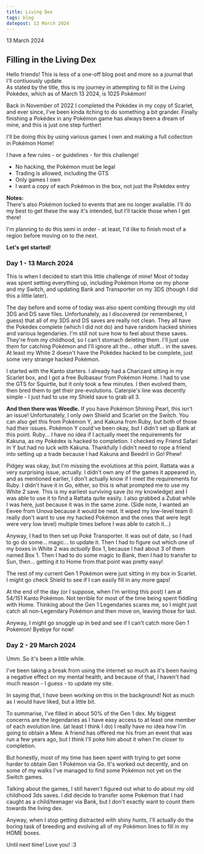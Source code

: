 ```yaml
---
title: Living Dex
tags: blog
datepost: 13 March 2024
---
```

13 March 2024

## Filling in the Living Dex

Hello friends! This is less of a one-off blog post and more so a journal that I'll contiuously update.
<br>As stated by the title, this is my journey in attempting to fill in the Living Pokédex, which as of March 13 2024, is 1025 Pokémon!

Back in November of 2022 I completed the Pokédex in my copy of Scarlet, and ever since, I've been kinda itching to do something a bit grander. Finally finishing a Pokédex in any Pokémon game has always been a dream of mine, and this is just one step further!

I'll be doing this by using various games I own and making a full collection in Pokémon Home!

I have a few rules - or guidelines - for this challenge!

- No hacking, the Pokémon must be legal
- Trading is allowed, including the GTS
- Only games I own
- I want a copy of each Pokémon in the box, not just the Pokédex entry

**Notes:**<br>
There's also Pokémon locked to events that are no longer available. I'll do my best to get these the way it's intended, but I'll tackle those when I get there!

I'm planning to do this semi in order - at least, I'd like to finish most of a region before moving on to the next.

**Let's get started!**

### Day 1 - 13 March 2024
This is when I decided to start this little challenge of mine! Most of today was spent setting everything up, including Pokémon Home on my phone and my Switch, and updating Bank and Transporter on my 3DS (though I did this a little later).

The day before and some of today was also spent combing through my old 3DS and DS save files. Unfortunately, as I discovered (or remembered, I guess) that all of my 3DS and DS saves are really not clean. They all have the Pokédex complete (which I did not do) and have random hacked shinies and various legendaries. I'm still not sure how to feel about these saves. They're from my childhood, so I can't stomach deleting them. I'll just use them for catching Pokémon and I'll ignore all the... other stuff... in the saves. At least my White 2 doesn't have the Pokédex hacked to be complete, just some very strange hacked Pokémon.

I started with the Kanto starters. I already had a Charizard sitting in my Scarlet box, and I got a free Bulbasaur from Pokémon Home. I had to use the GTS for Squirtle, but it only took a few minutes. I then evolved them, then bred them to get their pre-evolutions. Caterpie's line was decently simple - I just had to use my Shield save to grab all 3.

**And then there was Weedle.** If you have Pokémon Shining Pearl, this isn't an issue! Unfortunately, I only own Shield and Scarlet on the Switch. You can also get this from Pokémon Y, and Kakuna from Ruby, but both of those had their issues. Pokémon Y could've been okay, but I didn't set up Bank at this point. Ruby... I have no idea if I actually meet the requirements for Kakuna, as my Pokédex is hacked to completion. I checked my Friend Safari in Y but had no luck with Kakuna. Thankfully I didn't need to rope a friend into setting up a trade because I had Kakuna and Beedril in Go! Phew!

Pidgey was okay, but I'm missing the evolutions at this point. Rattata was a very surprising issue, actually. I didn't own any of the games it appeared in, and as mentioned earlier, I don't actually know if I meet the requirements for Ruby. I didn't have it in Go, either, so this is what prompted me to use my White 2 save. This is my earliest surviving save (to my knowledge) and I was able to use it to find a Rattata quite easily. I also grabbed a Zubat while I was here, just because it was in the same zone. (Side note, I wanted an Eevee from Unova because it would be neat. It wiped my low-level team (I really don't want to use my hacked Pokémon and the ones that were legit were very low level) multiple times before I was able to catch it...)

Anyway, I had to then set up Poké Transporter. It was out of date, so I had to go do some... magic... to update it. Then I had to figure out which one of my boxes in White 2 was *actually* Box 1, because I had about 3 of them named Box 1. Then I had to do some magic to Bank, then I had to transfer to Sun, then... getting it to Home from that point was pretty easy!

The rest of my current Gen 1 Pokémon were just sitting in my box in Scarlet. I might go check Shield to see if I can easily fill in any more gaps!

At the end of the day (or I suppose, when I'm writing this post) I am at 54/151 Kanto Pokémon. Not terrible for most of the time being spent fiddling with Home. Thinking about the Gen 1 Legendaries scares me, so I might just catch all non-Legendary Pokémon and then move on, leaving those for last.

Anyway, I might go snuggle up in bed and see if I can't catch more Gen 1 Pokémon! Byebye for now!

### Day 2 - 29 March 2024
Umm. So it's been a little while.

I've been taking a break from using the internet so much as it's been having a negative effect on my mental health, and because of that, I haven't had much reason - I guess - to update my site.

In saying that, I *have* been working on this in the background! Not as much as I would have liked, but a little bit.

To summarise, I've filled in about 50% of the Gen 1 dex. My biggest concerns are the legendaries as I have easy access to at least one member of each evolution line. (at least I think I do) I really have no idea how I'm going to obtain a Mew. A friend has offered me his from an event that was run a few years ago, but I think I'll poke him about it when I'm closer to completion.

But honestly, most of my time has been spent with trying to get some harder to obtain Gen 1 Pokémon via Go. It's worked out decently, and on some of my walks I've managed to find some Pokémon not yet on the Switch games.

Talking about the games, I still haven't figured out what to do about my old childhood 3ds saves. I did decide to transfer some Pokémon that I had caught as a child/teenager via Bank, but I don't exactly want to count them towards the living dex.

Anyway, when I stop getting distracted with shiny hunts, I'll actually do the boring task of breeding and evolving all of my Pokémon lines to fill in my HOME boxes.

Until next time! Love you! :3